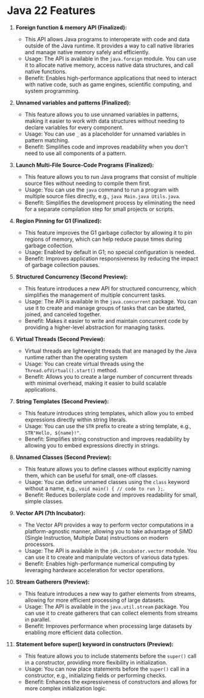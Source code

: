 # Java 22 Features

1. **Foreign function & memory API (Finalized):**
   - This API allows Java programs to interoperate with code and data outside of the Java runtime. It provides a way to call native libraries and manage native memory safely and efficiently.
   - Usage: The API is available in the `java.foreign` module. You can use it to allocate native memory, access native data structures, and call native functions.
   - Benefit: Enables high-performance applications that need to interact with native code, such as game engines, scientific computing, and system programming.

2. **Unnamed variables and patterns (Finalized):**
   - This feature allows you to use unnamed variables in patterns, making it easier to work with data structures without needing to declare variables for every component.
   - Usage: You can use `_` as a placeholder for unnamed variables in pattern matching.
   - Benefit: Simplifies code and improves readability when you don't need to use all components of a pattern.

3. **Launch Multi-File Source-Code Programs (Finalized):**
   - This feature allows you to run Java programs that consist of multiple source files without needing to compile them first.
   - Usage: You can use the `java` command to run a program with multiple source files directly, e.g., `java Main.java Utils.java`.
   - Benefit: Simplifies the development process by eliminating the need for a separate compilation step for small projects or scripts.

4. **Region Pinning for G1 (Finalized):**
   - This feature improves the G1 garbage collector by allowing it to pin regions of memory, which can help reduce pause times during garbage collection.
   - Usage: Enabled by default in G1; no special configuration is needed.
   - Benefit: Improves application responsiveness by reducing the impact of garbage collection pauses.

5. **Structured Concurrency (Second Preview):**
   - This feature introduces a new API for structured concurrency, which simplifies the management of multiple concurrent tasks.
   - Usage: The API is available in the `java.concurrent` package. You can use it to create and manage groups of tasks that can be started, joined, and canceled together.
   - Benefit: Makes it easier to write and maintain concurrent code by providing a higher-level abstraction for managing tasks.

6. **Virtual Threads (Second Preview):**
   - Virtual threads are lightweight threads that are managed by the Java runtime rather than the operating system
   - Usage: You can create virtual threads using the `Thread.ofVirtual().start()` method.
   - Benefit: Allows you to create a large number of concurrent threads with minimal overhead, making it easier to build scalable applications.

7. **String Templates (Second Preview):**
   - This feature introduces string templates, which allow you to embed expressions directly within string literals.
   - Usage: You can use the `STR` prefix to create a string template, e.g., `STR"Hello, ${name}!"`.
   - Benefit: Simplifies string construction and improves readability by allowing you to embed expressions directly in strings.

8. **Unnamed Classes (Second Preview):**
   - This feature allows you to define classes without explicitly naming them, which can be useful for small, one-off classes.
   - Usage: You can define unnamed classes using the `class` keyword without a name, e.g., `void main() { // code to run };`.
   - Benefit: Reduces boilerplate code and improves readability for small, simple classes.

9. **Vector API (7th Incubator):**
   - The Vector API provides a way to perform vector computations in a platform-agnostic manner, allowing you to take advantage of SIMD (Single Instruction, Multiple Data) instructions on modern processors.
   - Usage: The API is available in the `jdk.incubator.vector` module. You can use it to create and manipulate vectors of various data types.
   - Benefit: Enables high-performance numerical computing by leveraging hardware acceleration for vector operations.

10. **Stream Gatherers (Preview):**
    - This feature introduces a new way to gather elements from streams, allowing for more efficient processing of large datasets.
    - Usage: The API is available in the `java.util.stream` package. You can use it to create gatherers that can collect elements from streams in parallel.
    - Benefit: Improves performance when processing large datasets by enabling more efficient data collection.

11. **Statement before super() keyword in constructors (Preview):**
    - This feature allows you to include statements before the `super()` call in a constructor, providing more flexibility in initialization.
    - Usage: You can now place statements before the `super()` call in a constructor, e.g., initializing fields or performing checks.
    - Benefit: Enhances the expressiveness of constructors and allows for more complex initialization logic.